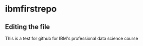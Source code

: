 # ibmfirstrepo

## Editing the file 

This is a test for github for IBM's professional data science course
